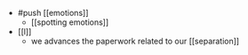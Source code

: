 - #push [[emotions]]
  - [[spotting emotions]]
- [[l]]
  - we advances the paperwork related to our [[separation]]
